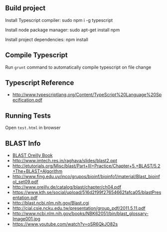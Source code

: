 Build project
-------------

Install Typescript compiler:
        sudo npm i -g typescript

Install node package manager:
        sudo apt-get install npm
        
Install project dependencies:
        npm install
        

        
Compile Typescript
-------------------

Run `grunt` command to automatically compile typescript on file change


Typescript Reference
---------------------

- http://www.typescriptlang.org/Content/TypeScript%20Language%20Specification.pdf


Running Tests
-------------

Open `test.html` in browser


BLAST Info
----------

- [BLAST Oreilly Book](http://biology.krc.karelia.ru:8080/biology/%D0%91%D0%B8%D0%BE%D0%B8%D0%BD%D1%84%D0%BE%D1%80%D0%BC%D0%B0%D1%82%D0%B8%D0%BA%D0%B0/_%D0%9D%D0%B0%20%D0%B0%D0%BD%D0%B3%D0%BB%D0%B8%D0%B9%D1%81%D0%BA%D0%BE%D0%BC%20%D1%8F%D0%B7%D1%8B%D0%BA%D0%B5/Blast%20-%20Ian%20Korf,%20Mark%20Yandell,%20Joseph%20Bedell.pdf)
- http://www.imtech.res.in/raghava/slides/blast2.ppt
- http://etutorials.org/Misc/blast/Part+III+Practice/Chapter+5.+BLAST/5.2+The+BLAST+Algorithm 
- http://www.fing.edu.uy/inco/grupos/bioinf/bioinfo1/material/Blast_bioinfoI_set09.pdf
- http://www.oreilly.de/catalog/blast/chapter/ch04.pdf
- https://www.kth.se/social/upload/516d2f99f27654662fafca05/blastPresentation.pdf
- http://blast.ncbi.nlm.nih.gov/Blast.cgi
- http://cial.csie.ncku.edu.tw/presentation/group_pdf/2011.5.11.pdf
- http://www.ncbi.nlm.nih.gov/books/NBK62051/bin/blast_glossary-Image001.jpg
- https://www.youtube.com/watch?v=oSR6QkJO82s
